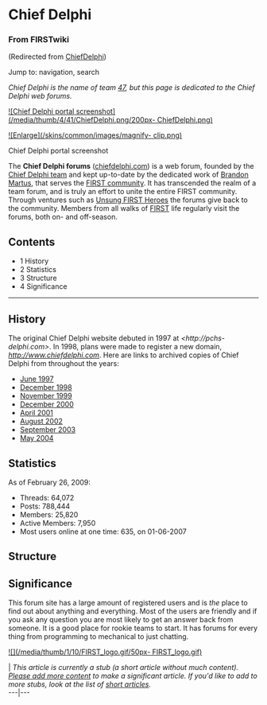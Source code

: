 # Chief Delphi

### From FIRSTwiki

(Redirected from [ChiefDelphi](/index.php?title=ChiefDelphi&redirect=no
"ChiefDelphi" ))

Jump to: navigation, search

_Chief Delphi is the name of team [47](/index.php/47 "47" ), but this page is
dedicated to the Chief Delphi web forums._

[![Chief Delphi portal screenshot](/media/thumb/4/41/ChiefDelphi.png/200px-
ChiefDelphi.png)](/index.php/Image:ChiefDelphi.png "Chief Delphi portal
screenshot" )

[![Enlarge](/skins/common/images/magnify-
clip.png)](/index.php/Image:ChiefDelphi.png "Enlarge" )

Chief Delphi portal screenshot

The **Chief Delphi forums** ([chiefdelphi.com](http://chiefdelphi.com
"http://chiefdelphi.com" )) is a web forum, founded by the [Chief Delphi
team](/index.php/47 "47" ) and kept up-to-date by the dedicated work of
[Brandon Martus](/index.php/Brandon_Martus "Brandon Martus" ), that serves the
[FIRST community](/index.php/FIRST_community "FIRST community" ). It has
transcended the realm of a team forum, and is truly an effort to unite the
entire FIRST community. Through ventures such as [Unsung FIRST
Heroes](/index.php/Unsung_FIRST_Heroes "Unsung FIRST Heroes" ) the forums give
back to the community. Members from all walks of [FIRST](/index.php/FIRST
"FIRST" ) life regularly visit the forums, both on- and off-season.

## Contents

  * 1 History
  * 2 Statistics
  * 3 Structure
  * 4 Significance  
---  
  

## History

The original Chief Delphi website debuted in 1997 at _<http://pchs-
delphi.com>_. In 1998, plans were made to register a new domain,
_<http://www.chiefdelphi.com>_. Here are links to archived copies of Chief
Delphi from throughout the years:

  * [June 1997](http://web.archive.org/web/19970601092730/http://www.pchs-delphi.com/ "http://web.archive.org/web/19970601092730/http://www.pchs-delphi.com/" )
  * [December 1998](http://web.archive.org/web/19981212023729/www.chiefdelphi.com/ "http://web.archive.org/web/19981212023729/www.chiefdelphi.com/" )
  * [November 1999](http://web.archive.org/web/19991109145536/www.chiefdelphi.com/ "http://web.archive.org/web/19991109145536/www.chiefdelphi.com/" )
  * [December 2000](http://web.archive.org/web/20001204221400/http://www.chiefdelphi.com/ "http://web.archive.org/web/20001204221400/http://www.chiefdelphi.com/" )
  * [April 2001](http://web.archive.org/web/20010401193933/http://www.chiefdelphi.com/ "http://web.archive.org/web/20010401193933/http://www.chiefdelphi.com/" )
  * [August 2002](http://web.archive.org/web/20020728025134/www.chiefdelphi.com/forums/portal.php "http://web.archive.org/web/20020728025134/www.chiefdelphi.com/forums/portal.php" )
  * [September 2003](http://web.archive.org/web/20031003073306/www.chiefdelphi.com/forums/portal.php "http://web.archive.org/web/20031003073306/www.chiefdelphi.com/forums/portal.php" )
  * [May 2004](http://web.archive.org/web/20040605182030/www.chiefdelphi.com/forums/portal.php "http://web.archive.org/web/20040605182030/www.chiefdelphi.com/forums/portal.php" )


## Statistics

As of February 26, 2009:

  * Threads: 64,072 
  * Posts: 788,444 
  * Members: 25,820 
  * Active Members: 7,950 
  * Most users online at one time: 635, on 01-06-2007 


## Structure


## Significance

This forum site has a large amount of registered users and is _the_ place to
find out about anything and everything. Most of the users are friendly and if
you ask any question you are most likely to get an answer back from someone.
It is a good place for rookie teams to start. It has forums for every thing
from programming to mechanical to just chatting.

[![](/media/thumb/1/10/FIRST_logo.gif/50px-
FIRST_logo.gif)](/index.php/Image:FIRST_logo.gif "" )

|  _This article is currently a stub (a short article without much content).
[Please add more
content](http://www.firstwiki.net/index.php?title=Chief_Delphi&action=edit
"http://www.firstwiki.net/index.php?title=Chief_Delphi&action=edit" ) to make
a significant article. If you'd like to add to more stubs, look at the list of
[short articles](/index.php/Special:Shortpages "Special:Shortpages" )._  
---|---  
  
